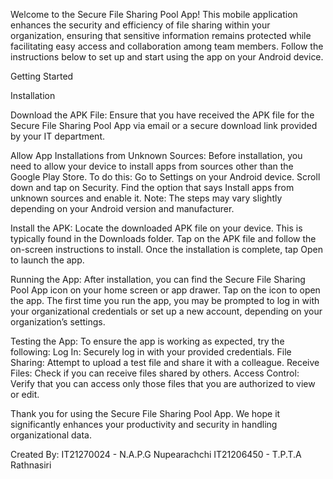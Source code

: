 Welcome to the Secure File Sharing Pool App! This mobile application enhances the security and efficiency of file sharing within your organization, ensuring that sensitive information remains protected while facilitating easy access and collaboration among team members. Follow the instructions below to set up and start using the app on your Android device.

Getting Started

Installation

Download the APK File:
Ensure that you have received the APK file for the Secure File Sharing Pool App via email or a secure download link provided by your IT department.

Allow App Installations from Unknown Sources:
Before installation, you need to allow your device to install apps from sources other than the Google Play Store. To do this:
Go to Settings on your Android device.
Scroll down and tap on Security.
Find the option that says Install apps from unknown sources and enable it.
Note: The steps may vary slightly depending on your Android version and manufacturer.

Install the APK:
Locate the downloaded APK file on your device. This is typically found in the Downloads folder.
Tap on the APK file and follow the on-screen instructions to install.
Once the installation is complete, tap Open to launch the app.

Running the App:
After installation, you can find the Secure File Sharing Pool App icon on your home screen or app drawer.
Tap on the icon to open the app.
The first time you run the app, you may be prompted to log in with your organizational credentials or set up a new account, depending on your organization’s settings.

Testing the App:
To ensure the app is working as expected, try the following:
Log In: Securely log in with your provided credentials.
File Sharing: Attempt to upload a test file and share it with a colleague.
Receive Files: Check if you can receive files shared by others.
Access Control: Verify that you can access only those files that you are authorized to view or edit.

Thank you for using the Secure File Sharing Pool App. We hope it significantly enhances your productivity and security in handling organizational data.

Created By:
IT21270024 - N.A.P.G Nupearachchi
IT21206450 - T.P.T.A Rathnasiri
